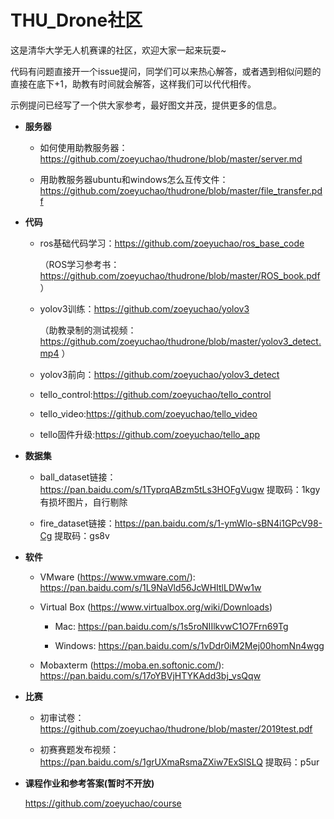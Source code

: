 # THU_Drone社区
这是清华大学无人机赛课的社区，欢迎大家一起来玩耍~

代码有问题直接开一个issue提问，同学们可以来热心解答，或者遇到相似问题的直接在底下+1，助教有时间就会解答，这样我们可以代代相传。

示例提问已经写了一个供大家参考，最好图文并茂，提供更多的信息。


- **服务器**

  - 如何使用助教服务器：https://github.com/zoeyuchao/thudrone/blob/master/server.md

  - 用助教服务器ubuntu和windows怎么互传文件：https://github.com/zoeyuchao/thudrone/blob/master/file_transfer.pdf


- **代码**

  - ros基础代码学习：https://github.com/zoeyuchao/ros_base_code
  
    （ROS学习参考书：https://github.com/zoeyuchao/thudrone/blob/master/ROS_book.pdf ）

  - yolov3训练：https://github.com/zoeyuchao/yolov3 

    （助教录制的测试视频：https://github.com/zoeyuchao/thudrone/blob/master/yolov3_detect.mp4 ）

  - yolov3前向：https://github.com/zoeyuchao/yolov3_detect

  - tello_control:https://github.com/zoeyuchao/tello_control

  - tello_video:https://github.com/zoeyuchao/tello_video

  - tello固件升级:https://github.com/zoeyuchao/tello_app


- **数据集**

  - ball_dataset链接：https://pan.baidu.com/s/1TyprqABzm5tLs3HOFgVugw  提取码：1kgy 有损坏图片，自行剔除

  - fire_dataset链接：https://pan.baidu.com/s/1-ymWlo-sBN4i1GPcV98-Cg  提取码：gs8v 
  
  
- **软件**

  - VMware (https://www.vmware.com/): https://pan.baidu.com/s/1L9NaVld56JcWHItlLDWw1w
  
  - Virtual Box (https://www.virtualbox.org/wiki/Downloads)
  
    - Mac: https://pan.baidu.com/s/1s5roNIIlkvwC1O7Frn69Tg
    
    - Windows: https://pan.baidu.com/s/1vDdr0iM2Mej00homNn4wgg
    
  - Mobaxterm (https://moba.en.softonic.com/): https://pan.baidu.com/s/17oYBVjHTYKAdd3bj_vsQqw
  
  
- **比赛**

  - 初审试卷：https://github.com/zoeyuchao/thudrone/blob/master/2019test.pdf
 
  - 初赛赛题发布视频：https://pan.baidu.com/s/1grUXmaRsmaZXiw7ExSlSLQ  提取码：p5ur   


- **课程作业和参考答案(暂时不开放)**

  https://github.com/zoeyuchao/course



